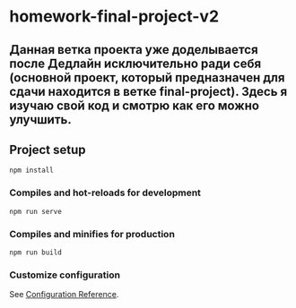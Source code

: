 # homework-final-project-v2

## Данная ветка проекта уже доделывается после Дедлайн исключительно ради себя (основной проект, который предназначен для сдачи находится в ветке final-project). Здесь я изучаю свой код и смотрю как его можно улучшить. 

## Project setup
```
npm install
```

### Compiles and hot-reloads for development
```
npm run serve
```

### Compiles and minifies for production
```
npm run build
```

### Customize configuration
See [Configuration Reference](https://cli.vuejs.org/config/).
